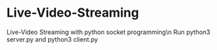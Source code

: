 # Live-Video-Streaming
Live-Video Streaming with python socket programming\n
Run python3 server.py and python3 client.py
